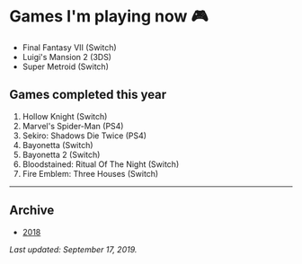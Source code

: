 # Games I'm playing now 🎮

- Final Fantasy VII (Switch)
- Luigi's Mansion 2 (3DS)
- Super Metroid (Switch)

## Games completed this year

1. Hollow Knight (Switch)
1. Marvel's Spider-Man (PS4)
1. Sekiro: Shadows Die Twice (PS4)
1. Bayonetta (Switch)
1. Bayonetta 2 (Switch)
1. Bloodstained: Ritual Of The Night (Switch)
1. Fire Emblem: Three Houses (Switch)

---

## Archive

- [2018](/play/2018)

*Last updated: September 17, 2019.*
